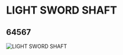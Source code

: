 # LIGHT SWORD SHAFT
## 64567
![LIGHT SWORD SHAFT](https://lc-www-live-s.legocdn.com/media/bricks/5/2/4539481.jpg)